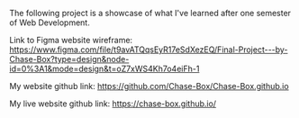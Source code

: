 The following project is a showcase of what I've learned after one semester of Web Development.


Link to Figma website wireframe: https://www.figma.com/file/t9avATQqsEyR17eSdXezEQ/Final-Project---by-Chase-Box?type=design&node-id=0%3A1&mode=design&t=oZ7xWS4Kh7o4eiFh-1


My website github link: https://github.com/Chase-Box/Chase-Box.github.io

My live website github link: https://chase-box.github.io/
